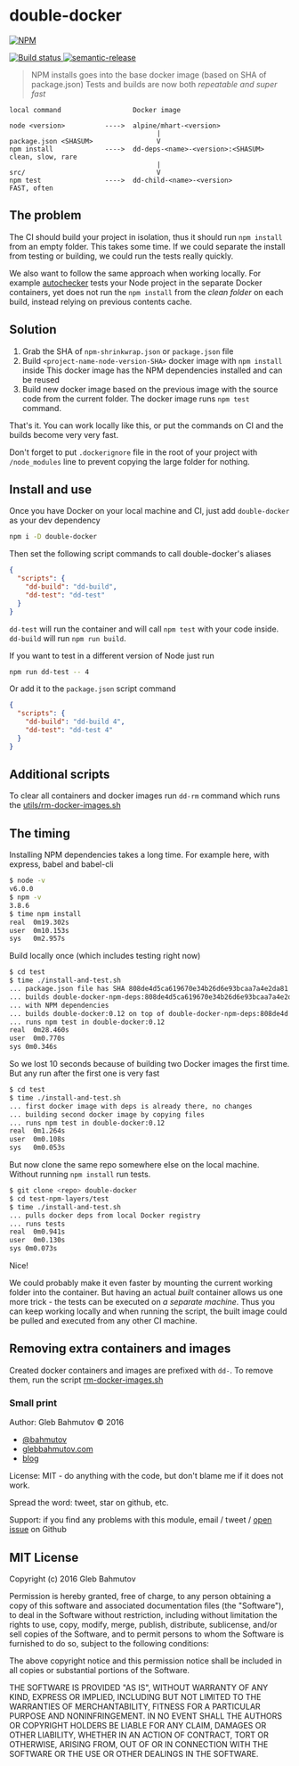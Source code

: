 # double-docker

[![NPM][double-docker-icon] ][double-docker-url]

[![Build status][double-docker-ci-image] ][double-docker-ci-url]
[![semantic-release][semantic-image] ][semantic-url]

> NPM installs goes into the base docker image (based on SHA of package.json)
> Tests and builds are now both *repeatable and super fast*

```
local command                  Docker image

node <version>          ---->  alpine/mhart-<version>
                                     |
package.json <SHASUM>                V
npm install             ---->  dd-deps-<name>-<version>:<SHASUM>      clean, slow, rare
                                     |
src/                                 V
npm test                ---->  dd-child-<name>-<version>              FAST, often
```

## The problem

The CI should build your project in isolation, thus it should run `npm install` from an empty
folder. This takes some time. If we could separate the install from testing or building, we could
run the tests really quickly.

We also want to follow the same approach when working locally. For example 
[autochecker](https://github.com/victorbjelkholm/autochecker) tests your Node project
in the separate Docker containers, yet does not run the `npm install` from the *clean folder*
on each build, instead relying on previous contents cache.

## Solution

1. Grab the SHA of `npm-shrinkwrap.json` or `package.json` file
2. Build `<project-name-node-version-SHA>` docker image with `npm install` inside
   This docker image has the NPM dependencies installed and can be reused
3. Build new docker image based on the previous image with the source code from the
   current folder. The docker image runs `npm test` command.

That's it. You can work locally like this, or put the commands on CI and the builds become
very very fast.

Don't forget to put `.dockerignore` file in the root of your project with `/node_modules`
line to prevent copying the large folder for nothing.

## Install and use

Once you have Docker on your local machine and CI, just add `double-docker` as your dev
dependency

```sh
npm i -D double-docker
```

Then set the following script commands to call double-docker's aliases

```json
{
  "scripts": {
    "dd-build": "dd-build",
    "dd-test": "dd-test"
  }
}
```

`dd-test` will run the container and will call `npm test` with your code inside. 
`dd-build` will run `npm run build`.

If you want to test in a different version of Node just run

```sh
npm run dd-test -- 4
```

Or add it to the `package.json` script command

```json
{
  "scripts": {
    "dd-build": "dd-build 4",
    "dd-test": "dd-test 4"
  }
}
```

## Additional scripts

To clear all containers and docker images run `dd-rm` command which runs the
[utils/rm-docker-images.sh](utils/rm-docker-images.sh)

## The timing

Installing NPM dependencies takes a long time. For example here, with
express, babel and babel-cli

```sh
$ node -v
v6.0.0
$ npm -v
3.8.6
$ time npm install
real  0m19.302s
user  0m10.153s
sys   0m2.957s
```

Build locally once (which includes testing right now)

```sh
$ cd test
$ time ./install-and-test.sh
... package.json file has SHA 808de4d5ca619670e34b26d6e93bcaa7a4e2da81
... builds double-docker-npm-deps:808de4d5ca619670e34b26d6e93bcaa7a4e2da81
... with NPM dependencies
... builds double-docker:0.12 on top of double-docker-npm-deps:808de4d ...
... runs npm test in double-docker:0.12
real  0m28.460s
user  0m0.770s
sys 0m0.346s
```

So we lost 10 seconds because of building two Docker images the first time.
But any run after the first one is very fast

```sh
$ cd test
$ time ./install-and-test.sh
... first docker image with deps is already there, no changes
... building second docker image by copying files
... runs npm test in double-docker:0.12
real  0m1.264s
user  0m0.108s
sys   0m0.053s
```

But now clone the same repo somewhere else on the local machine. Without running
`npm install` run tests.

```sh
$ git clone <repo> double-docker
$ cd test-npm-layers/test
$ time ./install-and-test.sh
... pulls docker deps from local Docker registry
... runs tests
real  0m0.941s
user  0m0.130s
sys 0m0.073s
```

Nice!

We could probably make it even faster by mounting the current working folder into the
container. But having an actual *built* container allows us one more trick - the tests
can be executed on *a separate machine*. Thus you can keep working locally and when running
the script, the built image could be pulled and executed from any other CI machine.

## Removing extra containers and images

Created docker containers and images are prefixed with `dd-`.
To remove them, run the script [rm-docker-images.sh](rm-docker-images.sh)

### Small print

Author: Gleb Bahmutov &copy; 2016

* [@bahmutov](https://twitter.com/bahmutov)
* [glebbahmutov.com](http://glebbahmutov.com)
* [blog](http://glebbahmutov.com/blog/)

License: MIT - do anything with the code, but don't blame me if it does not work.

Spread the word: tweet, star on github, etc.

Support: if you find any problems with this module, email / tweet /
[open issue](https://github.com/bahmutov/double-docker/issues) on Github

## MIT License

Copyright (c) 2016 Gleb Bahmutov

Permission is hereby granted, free of charge, to any person
obtaining a copy of this software and associated documentation
files (the "Software"), to deal in the Software without
restriction, including without limitation the rights to use,
copy, modify, merge, publish, distribute, sublicense, and/or sell
copies of the Software, and to permit persons to whom the
Software is furnished to do so, subject to the following
conditions:

The above copyright notice and this permission notice shall be
included in all copies or substantial portions of the Software.

THE SOFTWARE IS PROVIDED "AS IS", WITHOUT WARRANTY OF ANY KIND,
EXPRESS OR IMPLIED, INCLUDING BUT NOT LIMITED TO THE WARRANTIES
OF MERCHANTABILITY, FITNESS FOR A PARTICULAR PURPOSE AND
NONINFRINGEMENT. IN NO EVENT SHALL THE AUTHORS OR COPYRIGHT
HOLDERS BE LIABLE FOR ANY CLAIM, DAMAGES OR OTHER LIABILITY,
WHETHER IN AN ACTION OF CONTRACT, TORT OR OTHERWISE, ARISING
FROM, OUT OF OR IN CONNECTION WITH THE SOFTWARE OR THE USE OR
OTHER DEALINGS IN THE SOFTWARE.

[double-docker-icon]: https://nodei.co/npm/double-docker.png?downloads=true
[double-docker-url]: https://npmjs.org/package/double-docker
[double-docker-ci-image]: https://travis-ci.org/bahmutov/double-docker.png?branch=master
[double-docker-ci-url]: https://travis-ci.org/bahmutov/double-docker
[semantic-image]: https://img.shields.io/badge/%20%20%F0%9F%93%A6%F0%9F%9A%80-semantic--release-e10079.svg
[semantic-url]: https://github.com/semantic-release/semantic-release
